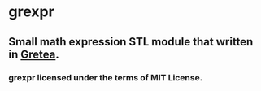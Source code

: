 # grexpr
## Small math expression STL module that written in [Gretea](https://github.com/ferhatgec/gretea).

### grexpr licensed under the terms of MIT License.
